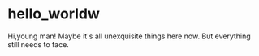 # hello_worldw
Hi,young man!
Maybe it's all unexquisite things here now.
But everything still needs to face.
